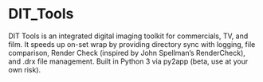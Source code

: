 # DIT_Tools
DIT Tools is an integrated digital imaging toolkit for commercials, TV, and film. It speeds up on-set wrap by providing directory sync with logging, file comparison, Render Check (inspired by John Spellman’s RenderCheck), and .drx file management. Built in Python 3 via py2app (beta, use at your own risk).

